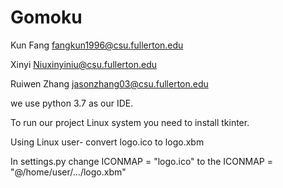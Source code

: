 # Gomoku
Kun Fang fangkun1996@csu.fullerton.edu

Xinyi Niuxinyiniu@csu.fullerton.edu

Ruiwen Zhang jasonzhang03@csu.fullerton.edu

we use python 3.7 as our IDE.

To run our project Linux system you need to install tkinter.

Using Linux user- convert logo.ico to logo.xbm

In settings.py change  ICONMAP = "logo.ico" to the  ICONMAP = "@/home/user/.../logo.xbm"
